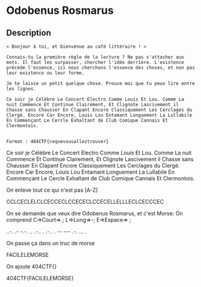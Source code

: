 # Odobenus Rosmarus

## Description

```
« Bonjour à toi, et bienvenue au café littéraire ! »
 
Connais-tu la première règle de la lecture ? Ne pas s'attacher aux mots. Il faut les surpasser, chercher l'idée derrière. L'existence précède l'essence, ici nous cherchons l'essence des choses, et non pas leur existence ou leur forme.
 
Je te laisse un petit quelque chose. Prouve moi que tu peux lire entre les lignes.
 
Ce soir je Célèbre Le Concert Electro Comme Louis Et Lou. Comme La nuit Commence Et Continue Clairement, Et Clignote Lascivement il Chasse sans Chausser En Clapant Encore Classiquement Les Cerclages du Clergé. Encore Car Encore, Louis Lou Entamant Longuement La Lullabile En Commençant Le Cercle Exhaltant de Club Comique Cannais Et Clermontois.
 
 
Format : 404CTF{cequevousalleztrouver}

```

Ce soir je Célèbre Le Concert Electro Comme Louis Et Lou. Comme La nuit Commence Et Continue Clairement, Et Clignote Lascivement il Chasse sans Chausser En Clapant Encore Classiquement Les Cerclages du Clergé. Encore Car Encore, Louis Lou Entamant Longuement La Lullabile En Commençant Le Cercle Exhaltant de Club Comique Cannais Et Clermontois.


On enleve tout ce qui n'est pas [A-Z]

CCLCECLELCLCECCECLCCECECLCCECELLELLLECLCECCCEC

On se demande que veux dire Odobenus Rosmarus, et c'est Morse:
On comprend C=>Court=>.; L=>Long=>-; E=>Espace=> ;

..-. .- -.-. .. .-.. . .-.. . -- --- .-. ... .

On passe ça dans un truc de morse

FACILELEMORSE

On ajoute 404CTF{}

404CTF{FACILELEMORSE}

